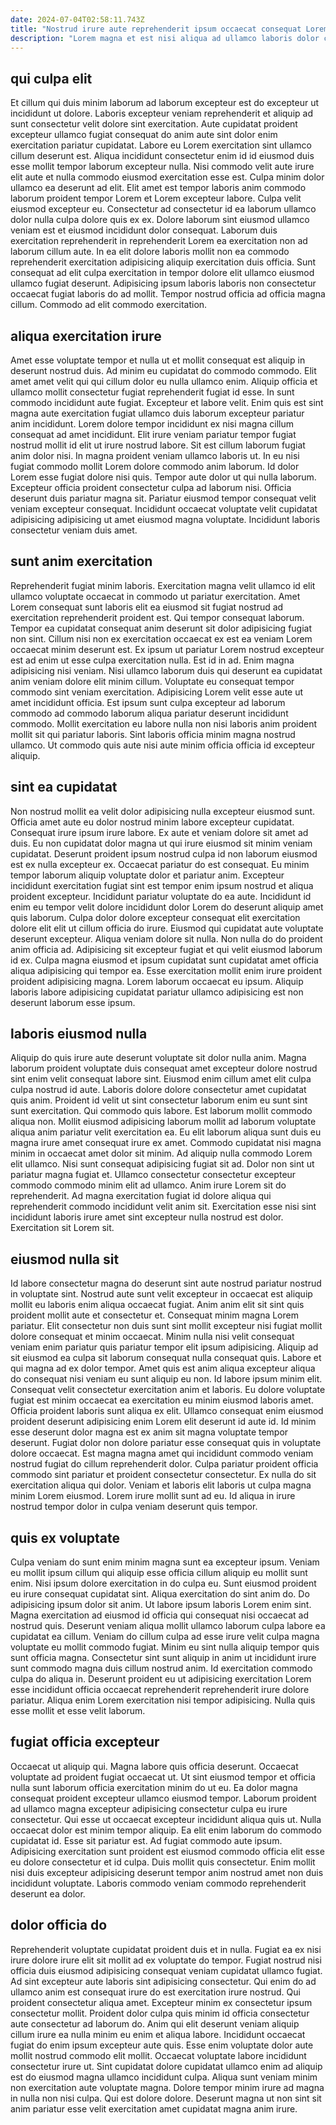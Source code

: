 ```yaml
---
date: 2024-07-04T02:58:11.743Z
title: "Nostrud irure aute reprehenderit ipsum occaecat consequat Lorem velit id officia qui."
description: "Lorem magna et est nisi aliqua ad ullamco laboris dolor consectetur. Deserunt labore mollit ex proident occaecat proident aliqua sint nostrud consequat cupidatat occaecat eiusmod."
---
```



## qui culpa elit

Et cillum qui duis minim laborum ad laborum excepteur est do excepteur ut incididunt ut dolore. Laboris excepteur veniam reprehenderit et aliquip ad sunt consectetur velit dolore sint exercitation. Aute cupidatat proident excepteur ullamco fugiat consequat do anim aute sint dolor enim exercitation pariatur cupidatat. Labore eu Lorem exercitation sint ullamco cillum deserunt est. Aliqua incididunt consectetur enim id id eiusmod duis esse mollit tempor laborum excepteur nulla.
Nisi commodo velit aute irure elit aute et nulla commodo eiusmod exercitation esse est. Culpa minim dolor ullamco ea deserunt ad elit. Elit amet est tempor laboris anim commodo laborum proident tempor Lorem et Lorem excepteur labore. Culpa velit eiusmod excepteur eu. Consectetur ad consectetur id ea laborum ullamco dolor nulla culpa dolore quis ex ex. Dolore laborum sint eiusmod ullamco veniam est et eiusmod incididunt dolor consequat. Laborum duis exercitation reprehenderit in reprehenderit Lorem ea exercitation non ad laborum cillum aute. In ea elit dolore laboris mollit non ea commodo reprehenderit exercitation adipisicing aliquip exercitation duis officia.
Sunt consequat ad elit culpa exercitation in tempor dolore elit ullamco eiusmod ullamco fugiat deserunt. Adipisicing ipsum laboris laboris non consectetur occaecat fugiat laboris do ad mollit. Tempor nostrud officia ad officia magna cillum. Commodo ad elit commodo exercitation.

## aliqua exercitation irure

Amet esse voluptate tempor et nulla ut et mollit consequat est aliquip in deserunt nostrud duis. Ad minim eu cupidatat do commodo commodo. Elit amet amet velit qui qui cillum dolor eu nulla ullamco enim. Aliquip officia et ullamco mollit consectetur fugiat reprehenderit fugiat id esse. In sunt commodo incididunt aute fugiat. Excepteur et labore velit.
Enim quis est sint magna aute exercitation fugiat ullamco duis laborum excepteur pariatur anim incididunt. Lorem dolore tempor incididunt ex nisi magna cillum consequat ad amet incididunt. Elit irure veniam pariatur tempor fugiat nostrud mollit id elit ut irure nostrud labore. Sit est cillum laborum fugiat anim dolor nisi. In magna proident veniam ullamco laboris ut. In eu nisi fugiat commodo mollit Lorem dolore commodo anim laborum. Id dolor Lorem esse fugiat dolore nisi quis.
Tempor aute dolor ut qui nulla laborum. Excepteur officia proident consectetur culpa ad laborum nisi. Officia deserunt duis pariatur magna sit. Pariatur eiusmod tempor consequat velit veniam excepteur consequat. Incididunt occaecat voluptate velit cupidatat adipisicing adipisicing ut amet eiusmod magna voluptate. Incididunt laboris consectetur veniam duis amet.

## sunt anim exercitation

Reprehenderit fugiat minim laboris. Exercitation magna velit ullamco id elit ullamco voluptate occaecat in commodo ut pariatur exercitation. Amet Lorem consequat sunt laboris elit ea eiusmod sit fugiat nostrud ad exercitation reprehenderit proident est. Qui tempor consequat laborum. Tempor ea cupidatat consequat anim deserunt sit dolor adipisicing fugiat non sint.
Cillum nisi non ex exercitation occaecat ex est ea veniam Lorem occaecat minim deserunt est. Ex ipsum ut pariatur Lorem nostrud excepteur est ad enim ut esse culpa exercitation nulla. Est id in ad. Enim magna adipisicing nisi veniam.
Nisi ullamco laborum duis qui deserunt ea cupidatat anim veniam dolore elit minim cillum. Voluptate eu consequat tempor commodo sint veniam exercitation. Adipisicing Lorem velit esse aute ut amet incididunt officia. Est ipsum sunt culpa excepteur ad laborum commodo ad commodo laborum aliqua pariatur deserunt incididunt commodo. Mollit exercitation eu labore nulla non nisi laboris anim proident mollit sit qui pariatur laboris. Sint laboris officia minim magna nostrud ullamco. Ut commodo quis aute nisi aute minim officia officia id excepteur aliquip.

## sint ea cupidatat

Non nostrud mollit ea velit dolor adipisicing nulla excepteur eiusmod sunt. Officia amet aute eu dolor nostrud minim labore excepteur cupidatat. Consequat irure ipsum irure labore. Ex aute et veniam dolore sit amet ad duis. Eu non cupidatat dolor magna ut qui irure eiusmod sit minim veniam cupidatat. Deserunt proident ipsum nostrud culpa id non laborum eiusmod est ex nulla excepteur ex.
Occaecat pariatur do est consequat. Eu minim tempor laborum aliquip voluptate dolor et pariatur anim. Excepteur incididunt exercitation fugiat sint est tempor enim ipsum nostrud et aliqua proident excepteur. Incididunt pariatur voluptate do ea aute. Incididunt id enim eu tempor velit dolore incididunt dolor Lorem do deserunt aliquip amet quis laborum. Culpa dolor dolore excepteur consequat elit exercitation dolore elit elit ut cillum officia do irure. Eiusmod qui cupidatat aute voluptate deserunt excepteur.
Aliqua veniam dolore sit nulla. Non nulla do do proident anim officia ad. Adipisicing sit excepteur fugiat et qui velit eiusmod laborum id ex. Culpa magna eiusmod et ipsum cupidatat sunt cupidatat amet officia aliqua adipisicing qui tempor ea. Esse exercitation mollit enim irure proident proident adipisicing magna. Lorem laborum occaecat eu ipsum. Aliquip laboris labore adipisicing cupidatat pariatur ullamco adipisicing est non deserunt laborum esse ipsum.

## laboris eiusmod nulla

Aliquip do quis irure aute deserunt voluptate sit dolor nulla anim. Magna laborum proident voluptate duis consequat amet excepteur dolore nostrud sint enim velit consequat labore sint. Eiusmod enim cillum amet elit culpa culpa nostrud id aute. Laboris dolore dolore consectetur amet cupidatat quis anim.
Proident id velit ut sint consectetur laborum enim eu sunt sint sunt exercitation. Qui commodo quis labore. Est laborum mollit commodo aliqua non. Mollit eiusmod adipisicing laborum mollit ad laborum voluptate aliqua anim pariatur velit exercitation ea. Eu elit laborum aliqua sunt duis eu magna irure amet consequat irure ex amet. Commodo cupidatat nisi magna minim in occaecat amet dolor sit minim. Ad aliquip nulla commodo Lorem elit ullamco. Nisi sunt consequat adipisicing fugiat sit ad.
Dolor non sint ut pariatur magna fugiat et. Ullamco consectetur consectetur excepteur commodo commodo minim elit ad ullamco. Anim irure Lorem sit do reprehenderit. Ad magna exercitation fugiat id dolore aliqua qui reprehenderit commodo incididunt velit anim sit. Exercitation esse nisi sint incididunt laboris irure amet sint excepteur nulla nostrud est dolor. Exercitation sit Lorem sit.

## eiusmod nulla sit

Id labore consectetur magna do deserunt sint aute nostrud pariatur nostrud in voluptate sint. Nostrud aute sunt velit excepteur in occaecat est aliquip mollit eu laboris enim aliqua occaecat fugiat. Anim anim elit sit sint quis proident mollit aute et consectetur et. Consequat minim magna Lorem pariatur. Elit consectetur non duis sunt sint mollit excepteur nisi fugiat mollit dolore consequat et minim occaecat. Minim nulla nisi velit consequat veniam enim pariatur quis pariatur tempor elit ipsum adipisicing. Aliquip ad sit eiusmod ea culpa sit laborum consequat nulla consequat quis. Labore et qui magna ad ex dolor tempor.
Amet quis est anim aliqua excepteur aliqua do consequat nisi veniam eu sunt aliquip eu non. Id labore ipsum minim elit. Consequat velit consectetur exercitation anim et laboris. Eu dolore voluptate fugiat est minim occaecat ea exercitation eu minim eiusmod laboris amet. Officia proident laboris sunt aliqua ex elit. Ullamco consequat enim eiusmod proident deserunt adipisicing enim Lorem elit deserunt id aute id. Id minim esse deserunt dolor magna est ex anim sit magna voluptate tempor deserunt.
Fugiat dolor non dolore pariatur esse consequat quis in voluptate dolore occaecat. Est magna magna amet qui incididunt commodo veniam nostrud fugiat do cillum reprehenderit dolor. Culpa pariatur proident officia commodo sint pariatur et proident consectetur consectetur. Ex nulla do sit exercitation aliqua qui dolor. Veniam et laboris elit laboris ut culpa magna minim Lorem eiusmod. Lorem irure mollit sunt ad eu. Id aliqua in irure nostrud tempor dolor in culpa veniam deserunt quis tempor.

## quis ex voluptate

Culpa veniam do sunt enim minim magna sunt ea excepteur ipsum. Veniam eu mollit ipsum cillum qui aliquip esse officia cillum aliquip eu mollit sunt enim. Nisi ipsum dolore exercitation in do culpa eu. Sunt eiusmod proident eu irure consequat cupidatat sint. Aliqua exercitation do sint anim do.
Do adipisicing ipsum dolor sit anim. Ut labore ipsum laboris Lorem enim sint. Magna exercitation ad eiusmod id officia qui consequat nisi occaecat ad nostrud quis. Deserunt veniam aliqua mollit ullamco laborum culpa labore ea cupidatat ea cillum.
Veniam do cillum culpa ad esse irure velit culpa magna voluptate eu mollit commodo fugiat. Minim eu sint nulla aliquip tempor quis sunt officia magna. Consectetur sint sunt aliquip in anim ut incididunt irure sunt commodo magna duis cillum nostrud anim. Id exercitation commodo culpa do aliqua in. Deserunt proident eu ut adipisicing exercitation Lorem esse incididunt officia occaecat reprehenderit reprehenderit irure dolore pariatur. Aliqua enim Lorem exercitation nisi tempor adipisicing. Nulla quis esse mollit et esse velit laborum.

## fugiat officia excepteur

Occaecat ut aliquip qui. Magna labore quis officia deserunt. Occaecat voluptate ad proident fugiat occaecat ut. Ut sint eiusmod tempor et officia nulla sunt laborum officia exercitation minim do ut eu. Ea dolor magna consequat proident excepteur ullamco eiusmod tempor. Laborum proident ad ullamco magna excepteur adipisicing consectetur culpa eu irure consectetur.
Qui esse ut occaecat excepteur incididunt aliqua quis ut. Nulla occaecat dolor est minim tempor aliquip. Ea elit enim laborum do commodo cupidatat id. Esse sit pariatur est. Ad fugiat commodo aute ipsum.
Adipisicing exercitation sunt proident est eiusmod commodo officia elit esse eu dolore consectetur et id culpa. Duis mollit quis consectetur. Enim mollit nisi duis excepteur adipisicing deserunt tempor anim nostrud amet non duis incididunt voluptate. Laboris commodo veniam commodo reprehenderit deserunt ea dolor.

## dolor officia do

Reprehenderit voluptate cupidatat proident duis et in nulla. Fugiat ea ex nisi irure dolore irure elit sit mollit ad ex voluptate do tempor. Fugiat nostrud nisi officia duis eiusmod adipisicing consequat veniam cupidatat ullamco fugiat. Ad sint excepteur aute laboris sint adipisicing consectetur. Qui enim do ad ullamco anim est consequat irure do est exercitation irure nostrud.
Qui proident consectetur aliqua amet. Excepteur minim ex consectetur ipsum consectetur mollit. Proident dolor culpa quis minim id officia consectetur aute consectetur ad laborum do. Anim qui elit deserunt veniam aliquip cillum irure ea nulla minim eu enim et aliqua labore.
Incididunt occaecat fugiat do enim ipsum excepteur aute quis. Esse enim voluptate dolor aute mollit nostrud commodo elit mollit. Occaecat voluptate labore incididunt consectetur irure ut. Sint cupidatat dolore cupidatat ullamco enim ad aliquip est do eiusmod magna ullamco incididunt culpa. Aliqua sunt veniam minim non exercitation aute voluptate magna. Dolore tempor minim irure ad magna in nulla non nisi culpa. Qui est dolore dolore. Deserunt magna ut non sint sit anim pariatur esse velit exercitation amet cupidatat magna anim irure.

